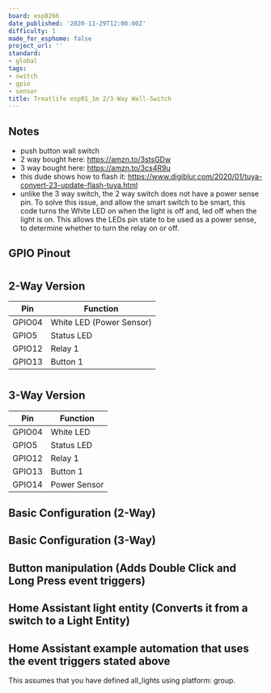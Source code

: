 ```yaml
---
board: esp8266
date_published: '2020-11-29T12:00:00Z'
difficulty: 1
made_for_esphome: false
project_url: ''
standard:
- global
tags:
- switch
- gpio
- sensor
title: Treatlife esp01_1m 2/3-Way Wall-Switch
---
```


## Notes

* push button wall switch
* 2 way bought here: <https://amzn.to/3stsGDw>
* 3 way bought here: <https://amzn.to/3cs4R9u>
* this dude shows how to flash it: <https://www.digiblur.com/2020/01/tuya-convert-23-update-flash-tuya.html>
* unlike the 3 way switch, the 2 way switch does not have a power sense pin. To solve this issue, and allow the smart switch to be smart, this code turns the White LED on when the light is off and, led off when the light is on. This allows the LEDs pin state to be used as a power sense, to determine whether to turn the relay on or off.

## GPIO Pinout

#

## 2-Way Version

| Pin     | Function                              |
|---------|---------------------------------------|
| GPIO04  | White LED (Power Sensor)              |
| GPIO5   | Status LED                            |
| GPIO12  | Relay 1                               |
| GPIO13  | Button 1                              |
#

## 3-Way Version

| Pin     | Function                              |
|---------|---------------------------------------|
| GPIO04  | White LED                             |
| GPIO5   | Status LED                            |
| GPIO12  | Relay 1                               |
| GPIO13  | Button 1                              |
| GPIO14  | Power Sensor                          |

## Basic Configuration (2-Way)

## Basic Configuration (3-Way)

## Button manipulation (Adds Double Click and Long Press event triggers)

## Home Assistant light entity (Converts it from a switch to a Light Entity)

## Home Assistant example automation that uses the event triggers stated above

This assumes that you have defined all_lights using platform: group.